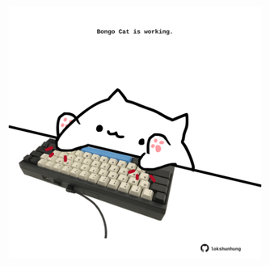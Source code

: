<!-- built at 01/03/2021, 24:03:05 UTC -->
<p align="center">
  <img width="500" height="500" src="./ReadmeImage.svg">
</p>
